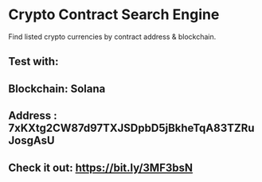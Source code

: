# Crypto Contract Search Engine
Find listed crypto currencies by contract address & blockchain.

## Test with:
## Blockchain: Solana
## Address   : 7xKXtg2CW87d97TXJSDpbD5jBkheTqA83TZRuJosgAsU

## Check it out: https://bit.ly/3MF3bsN



